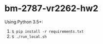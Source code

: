 # bm-2787-vr2262-hw2

Using Python 3.5+:

1. `$ pip install -r requirements.txt`
2. `$ ./run_local.sh`

